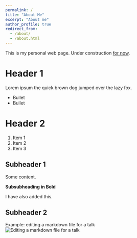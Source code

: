 ```yaml
---
permalink: /
title: "About Me"
excerpt: "About me"
author_profile: true
redirect_from: 
  - /about/
  - /about.html
---
```


This is my personal web page. Under construction [for now](http://stuartgeiger.com).

Header 1
======
Lorem ipsum the quick brown dog jumped over the lazy fox.
* Bullet
* Bullet

Header 2
======
1. Item 1
1. Item 2 
1. Item 3

Subheader 1
------
Some content.

**Subsubheading in Bold**

I have also added this.

Subheader 2
------
Example: editing a markdown file for a talk
![Editing a markdown file for a talk](/images/editing-talk.png)
